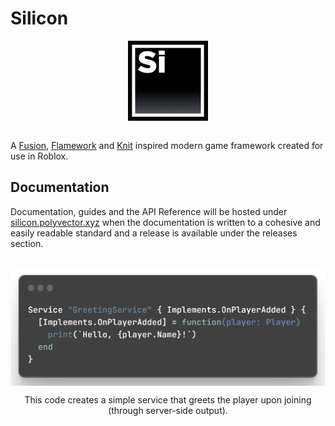# Silicon
<div align="center">
<img align="center" src="https://github.com/PolyVectors/Silicon/blob/main/assets/logo.png?raw=true" width="128">
</div>
<br>

A [Fusion](https://github.com/dphfox/Fusion), [Flamework](https://github.com/rbxts-flamework/core) and [Knit](https://github.com/Sleitnick/Knit) inspired modern game framework created for use in Roblox.

## Documentation
Documentation, guides and the API Reference will be hosted under [silicon.polyvector.xyz](https://silicon.polyvector.xyz) when the documentation is written to a cohesive and easily readable standard and a release is available under the releases section.

##
<!--moonwave-hide-before-this-line-->

<div align="center">
    <img align="center" src="https://github.com/PolyVectors/Silicon/blob/main/assets/example.png?raw=true" width="512"/>

This code creates a simple service that greets the player upon joining (through server-side output).
</div>